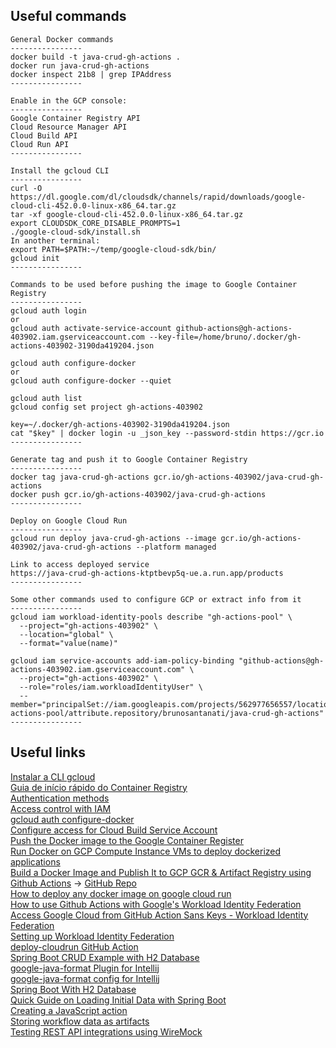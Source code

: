 ## Useful commands
```
General Docker commands
----------------
docker build -t java-crud-gh-actions .
docker run java-crud-gh-actions
docker inspect 21b8 | grep IPAddress
----------------

Enable in the GCP console:
----------------
Google Container Registry API
Cloud Resource Manager API
Cloud Build API
Cloud Run API
----------------

Install the gcloud CLI
----------------
curl -O https://dl.google.com/dl/cloudsdk/channels/rapid/downloads/google-cloud-cli-452.0.0-linux-x86_64.tar.gz
tar -xf google-cloud-cli-452.0.0-linux-x86_64.tar.gz
export CLOUDSDK_CORE_DISABLE_PROMPTS=1
./google-cloud-sdk/install.sh
In another terminal:
export PATH=$PATH:~/temp/google-cloud-sdk/bin/
gcloud init
----------------

Commands to be used before pushing the image to Google Container Registry
----------------
gcloud auth login
or
gcloud auth activate-service-account github-actions@gh-actions-403902.iam.gserviceaccount.com --key-file=/home/bruno/.docker/gh-actions-403902-3190da419204.json

gcloud auth configure-docker
or
gcloud auth configure-docker --quiet

gcloud auth list
gcloud config set project gh-actions-403902

key=~/.docker/gh-actions-403902-3190da419204.json
cat "$key" | docker login -u _json_key --password-stdin https://gcr.io
----------------

Generate tag and push it to Google Container Registry
----------------
docker tag java-crud-gh-actions gcr.io/gh-actions-403902/java-crud-gh-actions
docker push gcr.io/gh-actions-403902/java-crud-gh-actions
----------------

Deploy on Google Cloud Run
----------------
gcloud run deploy java-crud-gh-actions --image gcr.io/gh-actions-403902/java-crud-gh-actions --platform managed

Link to access deployed service
https://java-crud-gh-actions-ktptbevp5q-ue.a.run.app/products
----------------

Some other commands used to configure GCP or extract info from it
----------------
gcloud iam workload-identity-pools describe "gh-actions-pool" \
  --project="gh-actions-403902" \
  --location="global" \
  --format="value(name)"

gcloud iam service-accounts add-iam-policy-binding "github-actions@gh-actions-403902.iam.gserviceaccount.com" \
  --project="gh-actions-403902" \
  --role="roles/iam.workloadIdentityUser" \
  --member="principalSet://iam.googleapis.com/projects/562977656557/locations/global/workloadIdentityPools/gh-actions-pool/attribute.repository/brunosantanati/java-crud-gh-actions"
----------------
```

## Useful links
[Instalar a CLI gcloud](https://cloud.google.com/sdk/docs/install?hl=pt_BR&_ga=2.244569217.-529178150.1698869578&_gac=1.255928825.1698869578.CjwKCAjw7oeqBhBwEiwALyHLM13TnO52jAxqtiybAwPU5qdFvRb-VpZGkKlAaGbHozT1MZHrw2VKexoCqj8QAvD_BwE)  
[Guia de início rápido do Container Registry](https://cloud.google.com/container-registry/docs/quickstart?hl=pt-BR)  
[Authentication methods](https://cloud.google.com/container-registry/docs/advanced-authentication)  
[Access control with IAM](https://cloud.google.com/container-registry/docs/access-control#permissions)  
[gcloud auth configure-docker](https://cloud.google.com/sdk/gcloud/reference/auth/configure-docker)  
[Configure access for Cloud Build Service Account](https://cloud.google.com/build/docs/securing-builds/configure-access-for-cloud-build-service-account?_gl=1*f2dbr9*_ga*NTI5MTc4MTUwLjE2OTg4Njk1Nzg.*_ga_WH2QY8WWF5*MTY5ODk0MTMzOC41LjEuMTY5ODk0MTQ0Ni4wLjAuMA..&_ga=2.184885037.-529178150.1698869578&_gac=1.62000478.1698941413.CjwKCAjwkY2qBhBDEiwAoQXK5X4NwI9oVkwLqUgFfUNi-w0mStRl-sE8LbmI0P--qWTVy1cc_Ho3ShoCWNUQAvD_BwE)  
[Push the Docker image to the Google Container Register](https://www.harubears.com/en/push-the-docker-image-to-the-google-container-register/)  
[Run Docker on GCP Compute Instance VMs to deploy dockerized applications](https://www.pascallandau.com/blog/gcp-compute-instance-vm-docker/)   
[Build a Docker Image and Publish It to GCP GCR & Artifact Registry using Github Actions](https://www.youtube.com/watch?v=6dLHcnlPi_U) -> [GitHub Repo](https://github.com/antonputra/lesson-087)   
[How to deploy any docker image on google cloud run](https://www.youtube.com/watch?v=fhje9idm8V4)  
[How to use Github Actions with Google's Workload Identity Federation](https://www.youtube.com/watch?v=ZgVhU5qvK1M)  
[Access Google Cloud from GitHub Action Sans Keys - Workload Identity Federation](https://www.youtube.com/watch?v=zRF5uTWXV8Y)   
[Setting up Workload Identity Federation](https://github.com/google-github-actions/auth#setup)  
[deploy-cloudrun GitHub Action](https://github.com/google-github-actions/deploy-cloudrun)   
[Spring Boot CRUD Example with H2 Database](https://www.javaguides.net/2020/04/spring-boot-h2-jpa-hibernate-restful-crud-api-tutorial.html)   
[google-java-format Plugin for Intellij](https://plugins.jetbrains.com/plugin/8527-google-java-format)  
[google-java-format config for Intellij](https://github.com/google/google-java-format/blob/master/README.md#intellij-jre-config)  
[Spring Boot With H2 Database](https://www.baeldung.com/spring-boot-h2-database)  
[Quick Guide on Loading Initial Data with Spring Boot](https://www.baeldung.com/spring-boot-data-sql-and-schema-sql)   
[Creating a JavaScript action](https://docs.github.com/en/actions/creating-actions/creating-a-javascript-action)  
[Storing workflow data as artifacts](https://docs.github.com/en/actions/using-workflows/storing-workflow-data-as-artifacts)  
[Testing REST API integrations using WireMock](https://testcontainers.com/guides/testing-rest-api-integrations-using-wiremock/)   
